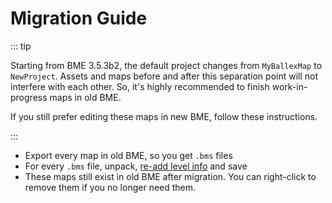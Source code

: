# Migration Guide

::: tip

Starting from BME 3.5.3b2, the default project changes from `MyBallexMap` to `NewProject`. Assets and maps before and after this separation point will not interfere with each other. So, it's highly recommended to finish work-in-progress maps in old BME.

If you still prefer editing these maps in new BME, follow these instructions.

:::

- Export every map in old BME, so you get `.bms` files
- For every `.bms` file, unpack, [re-add level info](/en/start/basic-operation.md#create-level-info) and save
- These maps still exist in old BME after migration. You can right-click to remove them if you no longer need them.
